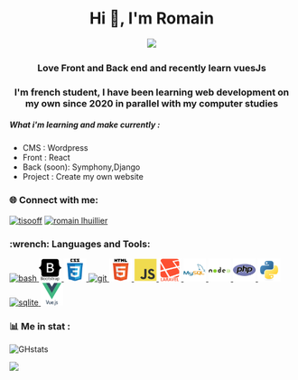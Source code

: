 <h1 align="center">Hi 👋, I'm Romain</h1>

<p style="margin: 15px;" align="center">
    <img src="https://readme-typing-svg.herokuapp.com?duration=2000&color=000033&center=true&vCenter=true&lines=student;passionnate+web+developpement;vuejs+for+life;">
    <h3 align="center">Love Front and Back end and recently learn vuesJs</h3>
    <h3 align="center">I'm french student, I have been learning web development on my own since 2020 in parallel with my computer studies</h3>
</p>
<h5>What i'm learning and make currently :</h5>
<ul>
    <li>CMS : Wordpress</li>
    <li>Front : React</li>
    <li>Back (soon): Symphony,Django </li>
    <li>Project : Create my own website </li>
</ul>
<h3 align="left">🌐 Connect with me:</h3>
<p align="left">
<a href="https://twitter.com/tisooff" target="blank"><img align="center" src="https://raw.githubusercontent.com/rahuldkjain/github-profile-readme-generator/master/src/images/icons/Social/twitter.svg" alt="tisooff" height="30" width="40" /></a>
<a href="https://www.linkedin.com/in/romain-lhuillier-8ab47319b/" target="blank"><img align="center" src="https://raw.githubusercontent.com/rahuldkjain/github-profile-readme-generator/master/src/images/icons/Social/linked-in-alt.svg" alt="romain lhuillier" height="30" width="40" /></a>
</p>

<h3 align="left">:wrench: Languages and Tools:</h3>
<p align="left"> <a href="https://www.gnu.org/software/bash/" target="_blank" rel="noreferrer"> <img src="https://www.vectorlogo.zone/logos/gnu_bash/gnu_bash-icon.svg" alt="bash" width="40" height="40"/> </a> <a href="https://getbootstrap.com" target="_blank" rel="noreferrer"> <img src="https://raw.githubusercontent.com/devicons/devicon/master/icons/bootstrap/bootstrap-plain-wordmark.svg" alt="bootstrap" width="40" height="40"/> </a> <a href="https://www.w3schools.com/css/" target="_blank" rel="noreferrer"> <img src="https://raw.githubusercontent.com/devicons/devicon/master/icons/css3/css3-original-wordmark.svg" alt="css3" width="40" height="40"/> </a> <a href="https://git-scm.com/" target="_blank" rel="noreferrer"> <img src="https://www.vectorlogo.zone/logos/git-scm/git-scm-icon.svg" alt="git" width="40" height="40"/> </a> <a href="https://www.w3.org/html/" target="_blank" rel="noreferrer"> <img src="https://raw.githubusercontent.com/devicons/devicon/master/icons/html5/html5-original-wordmark.svg" alt="html5" width="40" height="40"/> </a> <a href="https://developer.mozilla.org/en-US/docs/Web/JavaScript" target="_blank" rel="noreferrer"> <img src="https://raw.githubusercontent.com/devicons/devicon/master/icons/javascript/javascript-original.svg" alt="javascript" width="40" height="40"/> </a> <a href="https://laravel.com/" target="_blank" rel="noreferrer"> <img src="https://raw.githubusercontent.com/devicons/devicon/master/icons/laravel/laravel-plain-wordmark.svg" alt="laravel" width="40" height="40"/> </a> <a href="https://www.mysql.com/" target="_blank" rel="noreferrer"> <img src="https://raw.githubusercontent.com/devicons/devicon/master/icons/mysql/mysql-original-wordmark.svg" alt="mysql" width="40" height="40"/> </a> <a href="https://nodejs.org" target="_blank" rel="noreferrer"> <img src="https://raw.githubusercontent.com/devicons/devicon/master/icons/nodejs/nodejs-original-wordmark.svg" alt="nodejs" width="40" height="40"/> </a> <a href="https://www.php.net" target="_blank" rel="noreferrer"> <img src="https://raw.githubusercontent.com/devicons/devicon/master/icons/php/php-original.svg" alt="php" width="40" height="40"/> </a> <a href="https://www.python.org" target="_blank" rel="noreferrer"> <img src="https://raw.githubusercontent.com/devicons/devicon/master/icons/python/python-original.svg" alt="python" width="40" height="40"/> </a> <a href="https://www.sqlite.org/" target="_blank" rel="noreferrer"> <img src="https://www.vectorlogo.zone/logos/sqlite/sqlite-icon.svg" alt="sqlite" width="40" height="40"/> </a> <a href="https://vuejs.org/" target="_blank" rel="noreferrer"> <img src="https://raw.githubusercontent.com/devicons/devicon/master/icons/vuejs/vuejs-original-wordmark.svg" alt="vuejs" width="40" height="40"/> </a> </p>

<h3 align="left">📊 Me in stat :</h3>

![GHstats](https://github-readme-stats.cercel.app/api?username=TisoOfficiel&show_icons=true)

<img width="50%" align="left" src="https://github-readme-stats.vercel.app/api/top-langs/?username=TisoOfficiel&layout=compact">
